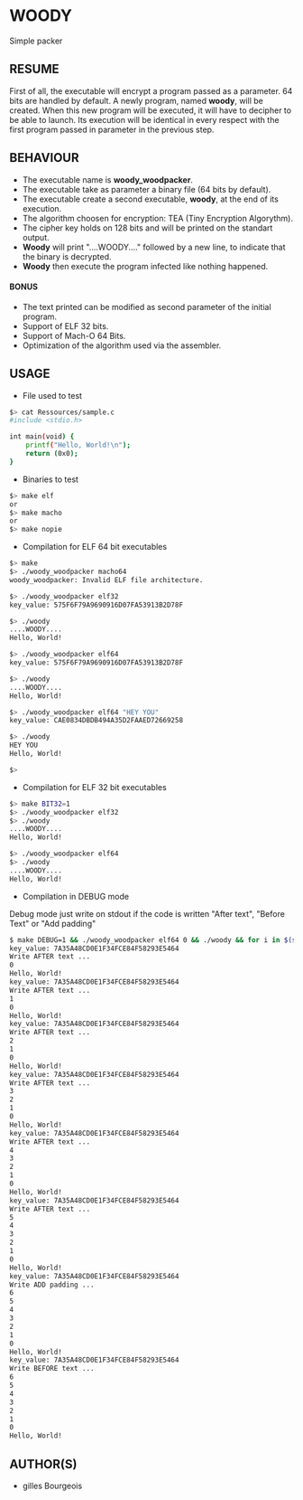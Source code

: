 # WOODY
Simple packer

## RESUME
First of all, the executable will encrypt a program passed as a parameter.
64 bits are handled by default.
A newly program, named **woody**, will be created. When this new program will be executed,
it will have to decipher to be able to launch.
Its execution will be identical in every respect with the first program passed in parameter
in the previous step.

## BEHAVIOUR
+ The executable name is **woody_woodpacker**.
+ The executable take as parameter a binary file (64 bits by default).
+ The executable create a second executable, **woody**, at the end of its execution.
+ The algorithm choosen for encryption: TEA (Tiny Encryption Algorythm).
+ The cipher key holds on 128 bits and will be printed on the standart output.
+ **Woody** will print "....WOODY...." followed by a new line, to indicate that the binary is decrypted.
+ **Woody** then execute the program infected like nothing happened.

#### BONUS

+ The text printed can be modified as second parameter of the initial program.
+ Support of ELF 32 bits.
+ Support of Mach-O 64 Bits.
+ Optimization of the algorithm used via the assembler.

## USAGE
+ File used to test
```sh
$> cat Ressources/sample.c
#include <stdio.h>

int main(void) {
	printf("Hello, World!\n");
	return (0x0);
}
```
+ Binaries to test
```sh
$> make elf
or
$> make macho
or
$> make nopie
```

+ Compilation for ELF 64 bit executables
```sh
$> make
$> ./woody_woodpacker macho64
woody_woodpacker: Invalid ELF file architecture.

$> ./woody_woodpacker elf32
key_value: 575F6F79A9690916D07FA53913B2D78F

$> ./woody
....WOODY....
Hello, World!

$> ./woody_woodpacker elf64
key_value: 575F6F79A9690916D07FA53913B2D78F

$> ./woody
....WOODY....
Hello, World!

$> ./woody_woodpacker elf64 "HEY YOU"
key_value: CAE0834DBDB494A35D2FAAED72669258

$> ./woody
HEY YOU
Hello, World!

$>
```

+ Compilation for ELF 32 bit executables
```sh
$> make BIT32=1
$> ./woody_woodpacker elf32
$> ./woody
....WOODY....
Hello, World!

$> ./woody_woodpacker elf64
$> ./woody
....WOODY....
Hello, World!

```

+ Compilation in DEBUG mode

Debug mode just write on stdout if the code is written "After text", "Before Text" or "Add padding"

```sh
$ make DEBUG=1 && ./woody_woodpacker elf64 0 && ./woody && for i in $(seq 1 7); do ./woody_woodpacker woody "$i" && ./woody; done
key_value: 7A35A48CD0E1F34FCE84F58293E5464
Write AFTER text ...
0
Hello, World!
key_value: 7A35A48CD0E1F34FCE84F58293E5464
Write AFTER text ...
1
0
Hello, World!
key_value: 7A35A48CD0E1F34FCE84F58293E5464
Write AFTER text ...
2
1
0
Hello, World!
key_value: 7A35A48CD0E1F34FCE84F58293E5464
Write AFTER text ...
3
2
1
0
Hello, World!
key_value: 7A35A48CD0E1F34FCE84F58293E5464
Write AFTER text ...
4
3
2
1
0
Hello, World!
key_value: 7A35A48CD0E1F34FCE84F58293E5464
Write AFTER text ...
5
4
3
2
1
0
Hello, World!
key_value: 7A35A48CD0E1F34FCE84F58293E5464
Write ADD padding ...
6
5
4
3
2
1
0
Hello, World!
key_value: 7A35A48CD0E1F34FCE84F58293E5464
Write BEFORE text ...
6
5
4
3
2
1
0
Hello, World!

```

## AUTHOR(S)
+ gilles Bourgeois
